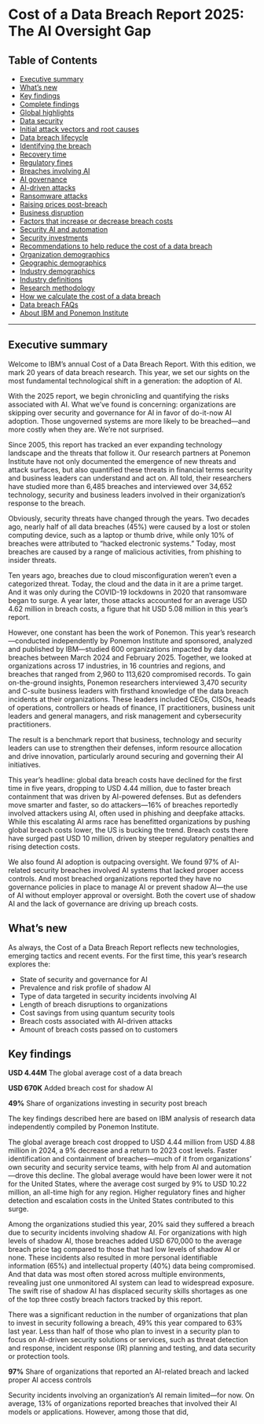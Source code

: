 # Cost of a Data Breach Report 2025: The AI Oversight Gap

## Table of Contents
- [Executive summary](#executive-summary)
- [What’s new](#whats-new)
- [Key findings](#key-findings)
- [Complete findings](#complete-findings)
- [Global highlights](#global-highlights)
- [Data security](#data-security)
- [Initial attack vectors and root causes](#initial-attack-vectors-and-root-causes)
- [Data breach lifecycle](#data-breach-lifecycle)
- [Identifying the breach](#identifying-the-breach)
- [Recovery time](#recovery-time)
- [Regulatory fines](#regulatory-fines)
- [Breaches involving AI](#breaches-involving-ai)
- [AI governance](#ai-governance)
- [AI-driven attacks](#ai-driven-attacks)
- [Ransomware attacks](#ransomware-attacks)
- [Raising prices post-breach](#raising-prices-post-breach)
- [Business disruption](#business-disruption)
- [Factors that increase or decrease breach costs](#factors-that-increase-or-decrease-breach-costs)
- [Security AI and automation](#security-ai-and-automation)
- [Security investments](#security-investments)
- [Recommendations to help reduce the cost of a data breach](#recommendations-to-help-reduce-the-cost-of-a-data-breach)
- [Organization demographics](#organization-demographics)
- [Geographic demographics](#geographic-demographics)
- [Industry demographics](#industry-demographics)
- [Industry definitions](#industry-definitions)
- [Research methodology](#research-methodology)
- [How we calculate the cost of a data breach](#how-we-calculate-the-cost-of-a-data-breach)
- [Data breach FAQs](#data-breach-faqs)
- [About IBM and Ponemon Institute](#about-ibm-and-ponemon-institute)

---

## Executive summary

Welcome to IBM’s annual Cost of a Data Breach Report. With this edition, we mark 20 years of data breach research. This year, we set our sights on the most fundamental technological shift in a generation: the adoption of AI.

With the 2025 report, we begin chronicling and quantifying the risks associated with AI. What we’ve found is concerning: organizations are skipping over security and governance for AI in favor of do-it-now AI adoption. Those ungoverned systems are more likely to be breached—and more costly when they are. We’re not surprised.

Since 2005, this report has tracked an ever expanding technology landscape and the threats that follow it. Our research partners at Ponemon Institute have not only documented the emergence of new threats and attack surfaces, but also quantified these threats in financial terms security and business leaders can understand and act on. All told, their researchers have studied more than 6,485 breaches and interviewed over 34,652 technology, security and business leaders involved in their organization’s response to the breach.

Obviously, security threats have changed through the years. Two decades ago, nearly half of all data breaches (45%) were caused by a lost or stolen computing device, such as a laptop or thumb drive, while only 10% of breaches were attributed to “hacked electronic systems.” Today, most breaches are caused by a range of malicious activities, from phishing to insider threats.

Ten years ago, breaches due to cloud misconfiguration weren’t even a categorized threat. Today, the cloud and the data in it are a prime target. And it was only during the COVID-19 lockdowns in 2020 that ransomware began to surge. A year later, those attacks accounted for an average USD 4.62 million in breach costs, a figure that hit USD 5.08 million in this year’s report.

However, one constant has been the work of Ponemon. This year’s research—conducted independently by Ponemon Institute and sponsored, analyzed and published by IBM—studied 600 organizations impacted by data breaches between March 2024 and February 2025. Together, we looked at organizations across 17 industries, in 16 countries and regions, and breaches that ranged from 2,960 to 113,620 compromised records. To gain on-the-ground insights, Ponemon researchers interviewed 3,470 security and C-suite business leaders with firsthand knowledge of the data breach incidents at their organizations. These leaders included CEOs, CISOs, heads of operations, controllers or heads of finance, IT practitioners, business unit leaders and general managers, and risk management and cybersecurity practitioners.

The result is a benchmark report that business, technology and security leaders can use to strengthen their defenses, inform resource allocation and drive innovation, particularly around securing and governing their AI initiatives.

This year’s headline: global data breach costs have declined for the first time in five years, dropping to USD 4.44 million, due to faster breach containment that was driven by AI-powered defenses. But as defenders move smarter and faster, so do attackers—16% of breaches reportedly involved attackers using AI, often used in phishing and deepfake attacks. While this escalating AI arms race has benefitted organizations by pushing global breach costs lower, the US is bucking the trend. Breach costs there have surged past USD 10 million, driven by steeper regulatory penalties and rising detection costs.

We also found AI adoption is outpacing oversight. We found 97% of AI-related security breaches involved AI systems that lacked proper access controls. And most breached organizations reported they have no governance policies in place to manage AI or prevent shadow AI—the use of AI without employer approval or oversight. Both the covert use of shadow AI and the lack of governance are driving up breach costs.

## What’s new

As always, the Cost of a Data Breach Report reflects new technologies, emerging tactics and recent events. For the first time, this year’s research explores the:

- State of security and governance for AI
- Prevalence and risk profile of shadow AI
- Type of data targeted in security incidents involving AI
- Length of breach disruptions to organizations
- Cost savings from using quantum security tools
- Breach costs associated with AI-driven attacks
- Amount of breach costs passed on to customers

## Key findings

**USD 4.44M**
The global average cost of a data breach

**USD 670K**
Added breach cost for shadow AI

**49%**
Share of organizations investing in security post breach

The key findings described here are based on IBM analysis of research data independently compiled by Ponemon Institute.

The global average breach cost dropped to USD 4.44 million from USD 4.88 million in 2024, a 9% decrease and a return to 2023 cost levels. Faster identification and containment of breaches—much of it from organizations’ own security and security service teams, with help from AI and automation—drove this decline. The global average would have been lower were it not for the United States, where the average cost surged by 9% to USD 10.22 million, an all-time high for any region. Higher regulatory fines and higher detection and escalation costs in the United States contributed to this surge.

Among the organizations studied this year, 20% said they suffered a breach due to security incidents involving shadow AI. For organizations with high levels of shadow AI, those breaches added USD 670,000 to the average breach price tag compared to those that had low levels of shadow AI or none. These incidents also resulted in more personal identifiable information (65%) and intellectual property (40%) data being compromised. And that data was most often stored across multiple environments, revealing just one unmonitored AI system can lead to widespread exposure. The swift rise of shadow AI has displaced security skills shortages as one of the top three costly breach factors tracked by this report.

There was a significant reduction in the number of organizations that plan to invest in security following a breach, 49% this year compared to 63% last year. Less than half of those who plan to invest in a security plan to focus on AI-driven security solutions or services, such as threat detection and response, incident response (IR) planning and testing, and data security or protection tools.

**97%**
Share of organizations that reported an AI-related breach and lacked proper AI access controls

Security incidents involving an organization’s AI remain limited—for now. On average, 13% of organizations reported breaches that involved their AI models or applications. However, among those that did,